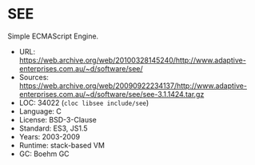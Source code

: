 # SEE

Simple ECMAScript Engine.

* URL:        https://web.archive.org/web/20100328145240/http://www.adaptive-enterprises.com.au/~d/software/see/
* Sources:    https://web.archive.org/web/20090922234137/http://www.adaptive-enterprises.com.au/~d/software/see/see-3.1.1424.tar.gz
* LOC:        34022 (`cloc libsee include/see`)
* Language:   C
* License:    BSD-3-Clause
* Standard:   ES3, JS1.5
* Years:      2003-2009
* Runtime:    stack-based VM
* GC:         Boehm GC
